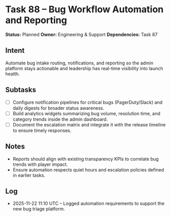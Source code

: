 # Task 88 – Bug Workflow Automation and Reporting

**Status:** Planned
**Owner:** Engineering & Support
**Dependencies:** Task 87

## Intent
Automate bug intake routing, notifications, and reporting so the admin platform stays actionable and leadership has real-time visibility into launch health.

## Subtasks
- [ ] Configure notification pipelines for critical bugs (PagerDuty/Slack) and daily digests for broader status awareness.
- [ ] Build analytics widgets summarizing bug volume, resolution time, and category trends inside the admin dashboard.
- [ ] Document the escalation matrix and integrate it with the release timeline to ensure timely responses.

## Notes
- Reports should align with existing transparency KPIs to correlate bug trends with player impact.
- Ensure automation respects quiet hours and escalation policies defined in earlier tasks.

## Log
- 2025-11-22 11:10 UTC – Logged automation requirements to support the new bug triage platform.
